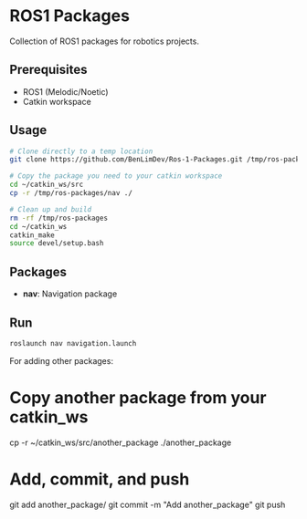 # ROS1 Packages

Collection of ROS1 packages for robotics projects.

## Prerequisites
- ROS1 (Melodic/Noetic)
- Catkin workspace

## Usage

```bash
# Clone directly to a temp location
git clone https://github.com/BenLimDev/Ros-1-Packages.git /tmp/ros-packages

# Copy the package you need to your catkin workspace
cd ~/catkin_ws/src
cp -r /tmp/ros-packages/nav ./

# Clean up and build
rm -rf /tmp/ros-packages
cd ~/catkin_ws
catkin_make
source devel/setup.bash
```

## Packages

- **nav**: Navigation package

## Run

```bash
roslaunch nav navigation.launch
```

For adding other packages:
# Copy another package from your catkin_ws
cp -r ~/catkin_ws/src/another_package ./another_package

# Add, commit, and push
git add another_package/
git commit -m "Add another_package"
git push
